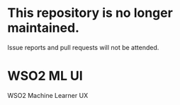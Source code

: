 # This repository is no longer maintained.

Issue reports and pull requests will not be attended.

# WSO2 ML UI
WSO2 Machine Learner UX

